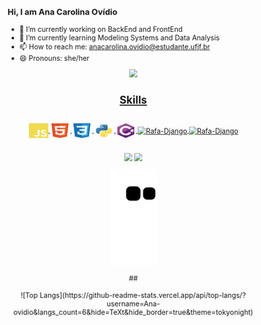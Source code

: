 ### Hi, I am Ana Carolina Ovídio


- 🔭 I’m currently working on BackEnd and FrontEnd 
- 🌱 I’m currently learning Modeling Systems and Data Analysis
- 📫 How to reach me: anacarolina.ovidio@estudante.ufjf.br
- 😄 Pronouns: she/her

<div align="center">
  <a href="https://github.com/Ana-ovidio">
  <img height="140em" src="https://github-readme-stats.vercel.app/api?username=Ana-ovidio&show_icons=true&theme=tokyonight&include_all_commits=true&count_private=true"/>
 

## **Skills**

 <div style="display: inline_block"><br>
  <img align="center" alt="Rafa-Js" height="30" width="40" src="https://raw.githubusercontent.com/devicons/devicon/master/icons/javascript/javascript-plain.svg">
  <img align="center" alt="Rafa-HTML" height="30" width="40" src="https://raw.githubusercontent.com/devicons/devicon/master/icons/html5/html5-original.svg">
  <img align="center" alt="Rafa-CSS" height="30" width="40" src="https://raw.githubusercontent.com/devicons/devicon/master/icons/css3/css3-original.svg">
  <img align="center" alt="Rafa-Python" height="30" width="40" src="https://raw.githubusercontent.com/devicons/devicon/master/icons/python/python-original.svg">
  <img align="center" alt="Rafa-Csharp" height="30" width="40" src="https://raw.githubusercontent.com/devicons/devicon/master/icons/csharp/csharp-original.svg">
  <img align="center" alt="Rafa-Django" height="40" width="40" src="https://cdn.jsdelivr.net/gh/devicons/devicon/icons/django/django-original.svg">
   <img align="center" alt="Rafa-Django" height="60" width="50" src="https://cdn.jsdelivr.net/gh/devicons/devicon/icons/flask/flask-original-wordmark.svg">
</div>
  
  ##
  <div> 
  <a href = "mailto: anacarolina.ovidio@estudante.ufjf.br"><img src="https://img.shields.io/badge/-Gmail-%23333?style=for-the-badge&logo=gmail&logoColor=white" target="_blank"></a>
  <a href="https://bit.ly/3rxWIGS" target="_blank"><img src="https://img.shields.io/badge/-LinkedIn-%230077B5?style=for-the-badge&logo=linkedin&logoColor=white" target="_blank"></a> 
 
  ![Snake animation](https://github.com/rafaballerini/rafaballerini/blob/output/github-contribution-grid-snake.svg)
 
</div>
  ##  
  <br></br>
![Top Langs](https://github-readme-stats.vercel.app/api/top-langs/?username=Ana-ovidio&langs_count=6&hide=TeXt&hide_border=true&theme=tokyonight)
